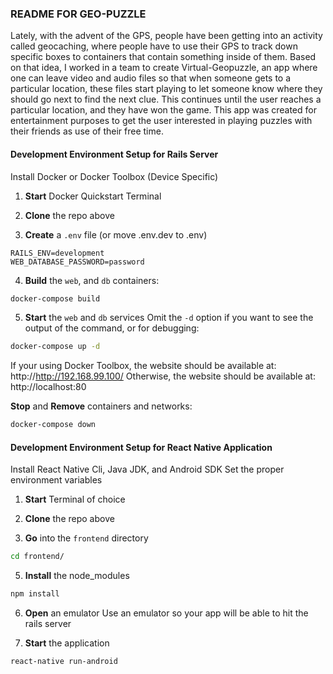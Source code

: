 ### README FOR GEO-PUZZLE

Lately, with the advent of the GPS, people have been getting into an activity called geocaching, where people have to use
their GPS to track down specific boxes to containers that contain something inside of them. Based on that idea, I worked in a team to create Virtual-Geopuzzle, an app where one can leave video and audio files so that when someone gets to a particular location, these files start playing to let someone know where they should go next to find the next clue. This continues until the user reaches a 
particular location, and they have won the game. 
This app was created for entertainment purposes to get the user interested in playing puzzles with their friends
as use of their free time.

#### Development Environment Setup for Rails Server

Install Docker or Docker Toolbox (Device Specific)

1. **Start** Docker Quickstart Terminal

2. **Clone** the repo above

3. **Create** a `.env` file (or move .env.dev to .env)
```text
RAILS_ENV=development
WEB_DATABASE_PASSWORD=password
```

4. **Build** the `web`, and `db` containers:
```bash
docker-compose build
```

5. **Start** the `web` and `db` services
Omit the `-d` option if you want to see the output of the command, or for debugging:
```bash
docker-compose up -d
```

If your using Docker Toolbox, the website should be available at:
http://http://192.168.99.100/
Otherwise, the website should be available at:
http://localhost:80

**Stop** and **Remove** containers and networks:
```bash
docker-compose down
```

#### Development Environment Setup for React Native Application

Install React Native Cli, Java JDK, and Android SDK
Set the proper environment variables

1. **Start** Terminal of choice

2. **Clone** the repo above

4. **Go** into the `frontend` directory
```bash
cd frontend/
```

5. **Install** the node_modules
```bash
npm install
```

6. **Open** an emulator
Use an emulator so your app will be able to hit the rails server

7. **Start** the application
```bash
react-native run-android
```
